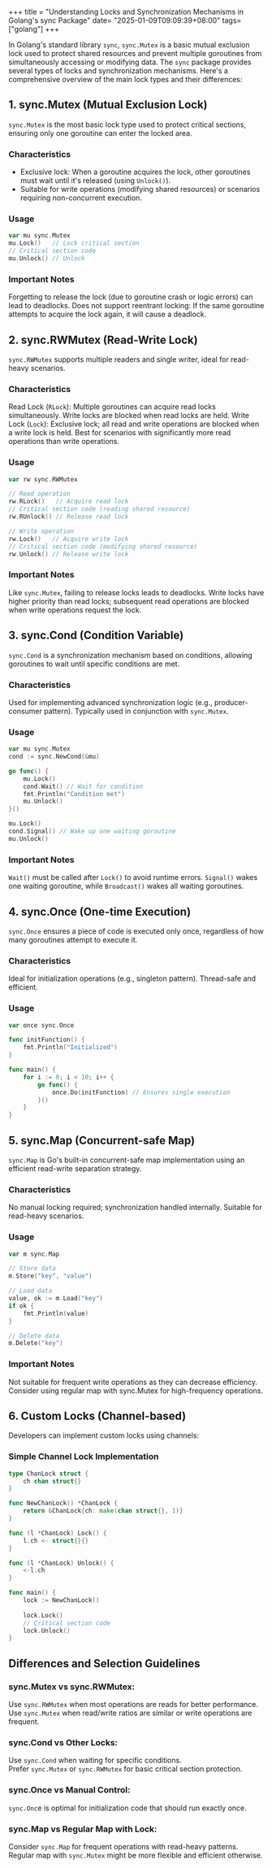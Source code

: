 +++
title = "Understanding Locks and Synchronization Mechanisms in Golang's sync Package"
date= "2025-01-09T09:09:39+08:00"
tags=["golang"]
+++

In Golang's standard library `sync`, `sync.Mutex` is a basic mutual exclusion lock used to protect shared resources and prevent multiple goroutines from simultaneously accessing or modifying data. The `sync` package provides several types of locks and synchronization mechanisms. Here's a comprehensive overview of the main lock types and their differences:

## 1. sync.Mutex (Mutual Exclusion Lock)
`sync.Mutex` is the most basic lock type used to protect critical sections, ensuring only one goroutine can enter the locked area.

### Characteristics
- Exclusive lock: When a goroutine acquires the lock, other goroutines must wait until it's released (using `Unlock()`).
- Suitable for write operations (modifying shared resources) or scenarios requiring non-concurrent execution.

### Usage
```go
var mu sync.Mutex
mu.Lock()   // Lock critical section
// Critical section code
mu.Unlock() // Unlock
```
### Important Notes
Forgetting to release the lock (due to goroutine crash or logic errors) can lead to deadlocks.
Does not support reentrant locking: If the same goroutine attempts to acquire the lock again, it will cause a deadlock.

## 2. sync.RWMutex (Read-Write Lock)
`sync.RWMutex` supports multiple readers and single writer, ideal for read-heavy scenarios.

### Characteristics
Read Lock (`RLock`):
Multiple goroutines can acquire read locks simultaneously.
Write locks are blocked when read locks are held.
Write Lock (`Lock`):
Exclusive lock; all read and write operations are blocked when a write lock is held.
Best for scenarios with significantly more read operations than write operations.
### Usage
``` go
var rw sync.RWMutex

// Read operation
rw.RLock()   // Acquire read lock
// Critical section code (reading shared resource)
rw.RUnlock() // Release read lock

// Write operation
rw.Lock()   // Acquire write lock
// Critical section code (modifying shared resource)
rw.Unlock() // Release write lock
```
### Important Notes
Like `sync.Mutex`, failing to release locks leads to deadlocks.
Write locks have higher priority than read locks; subsequent read operations are blocked when write operations request the lock.

## 3. sync.Cond (Condition Variable)
`sync.Cond` is a synchronization mechanism based on conditions, allowing goroutines to wait until specific conditions are met.

### Characteristics
Used for implementing advanced synchronization logic (e.g., producer-consumer pattern).
Typically used in conjunction with `sync.Mutex`.
### Usage
``` go
var mu sync.Mutex
cond := sync.NewCond(&mu)

go func() {
    mu.Lock()
    cond.Wait() // Wait for condition
    fmt.Println("Condition met")
    mu.Unlock()
}()

mu.Lock()
cond.Signal() // Wake up one waiting goroutine
mu.Unlock()
``` 
### Important Notes
`Wait()` must be called after `Lock()` to avoid runtime errors.
`Signal()` wakes one waiting goroutine, while `Broadcast()` wakes all waiting goroutines.

## 4. sync.Once (One-time Execution)
`sync.Once` ensures a piece of code is executed only once, regardless of how many goroutines attempt to execute it.

### Characteristics
Ideal for initialization operations (e.g., singleton pattern).
Thread-safe and efficient.
### Usage
``` go
var once sync.Once

func initFunction() {
    fmt.Println("Initialized")
}

func main() {
    for i := 0; i < 10; i++ {
        go func() {
            once.Do(initFunction) // Ensures single execution
        }()
    }
}
```

## 5. sync.Map (Concurrent-safe Map)
`sync.Map` is Go's built-in concurrent-safe map implementation using an efficient read-write separation strategy.

### Characteristics
No manual locking required; synchronization handled internally.
Suitable for read-heavy scenarios.
### Usage
```go
var m sync.Map

// Store data
m.Store("key", "value")

// Load data
value, ok := m.Load("key")
if ok {
    fmt.Println(value)
}

// Delete data
m.Delete("key")
```
### Important Notes
Not suitable for frequent write operations as they can decrease efficiency.
Consider using regular map with sync.Mutex for high-frequency operations.

## 6. Custom Locks (Channel-based)
Developers can implement custom locks using channels:

### Simple Channel Lock Implementation
``` go
type ChanLock struct {
    ch chan struct{}
}

func NewChanLock() *ChanLock {
    return &ChanLock{ch: make(chan struct{}, 1)}
}

func (l *ChanLock) Lock() {
    l.ch <- struct{}{}
}

func (l *ChanLock) Unlock() {
    <-l.ch
}

func main() {
    lock := NewChanLock()
    
    lock.Lock()
    // Critical section code
    lock.Unlock()
}
```

## Differences and Selection Guidelines
### sync.Mutex vs sync.RWMutex:
Use `sync.RWMutex` when most operations are reads for better performance.  
Use `sync.Mutex` when read/write ratios are similar or write operations are frequent.

### sync.Cond vs Other Locks:
Use `sync.Cond` when waiting for specific conditions.   
Prefer `sync.Mutex` or `sync.RWMutex` for basic critical section protection.  

### sync.Once vs Manual Control:
`sync.Onc`e is optimal for initialization code that should run exactly once.  

### sync.Map vs Regular Map with Lock:
Consider `sync.Map` for frequent operations with read-heavy patterns.  
Regular map with `sync.Mutex` might be more flexible and efficient otherwise.  
